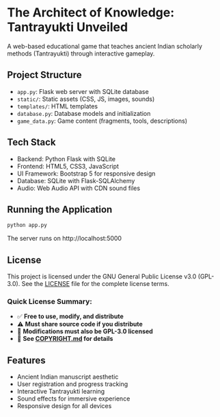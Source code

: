 # The Architect of Knowledge: Tantrayukti Unveiled

A web-based educational game that teaches ancient Indian scholarly methods (Tantrayukti) through interactive gameplay.

## Project Structure

- `app.py`: Flask web server with SQLite database
- `static/`: Static assets (CSS, JS, images, sounds)
- `templates/`: HTML templates
- `database.py`: Database models and initialization
- `game_data.py`: Game content (fragments, tools, descriptions)

## Tech Stack

- Backend: Python Flask with SQLite
- Frontend: HTML5, CSS3, JavaScript
- UI Framework: Bootstrap 5 for responsive design
- Database: SQLite with Flask-SQLAlchemy
- Audio: Web Audio API with CDN sound files

## Running the Application

```bash
python app.py
```

The server runs on http://localhost:5000

## License

This project is licensed under the GNU General Public License v3.0 (GPL-3.0).
See the [LICENSE](LICENSE) file for the complete license terms.

### Quick License Summary:
- ✅ **Free to use, modify, and distribute**
- ⚠️ **Must share source code if you distribute**
- 🔄 **Modifications must also be GPL-3.0 licensed**
- 📄 **See [COPYRIGHT.md](COPYRIGHT.md) for details**


## Features

- Ancient Indian manuscript aesthetic
- User registration and progress tracking
- Interactive Tantrayukti learning
- Sound effects for immersive experience
- Responsive design for all devices
